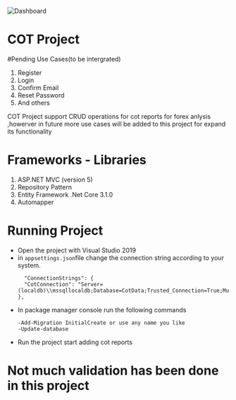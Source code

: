 
![Dashboard](https://github.com/Buyani/COT-Projects/img/layout.PNG)

# COT Project

#Pending Use Cases(to be intergrated)
1. Register 
2. Login
3. Confirm Email
4. Reset Password
5. And others

COT Project support CRUD operations for cot reports for forex anlysis ,howerver in future more use cases will be added to this project for expand its functionality

# Frameworks - Libraries

1. ASP.NET MVC (version 5)
2. Repository Pattern
2. Entity Framework .Net Core 3.1.0
4. Automapper

# Running Project

- Open the project with Visual Studio 2019
- in `appsettings.json`file change the connection string according to your system.
  ```
    "ConnectionStrings": {
    "CotConnection": "Server=(localdb)\\mssqllocaldb;Database=CotData;Trusted_Connection=True;MultipleActiveResultSets=true"
  },
  ```
- In package manager console run the following commands 
    ```
	-Add-Migration InitialCreate or use any name you like
	-Update-database 
   ```
- Run the project start adding cot reports

#  Not much validation has been done in this project 
